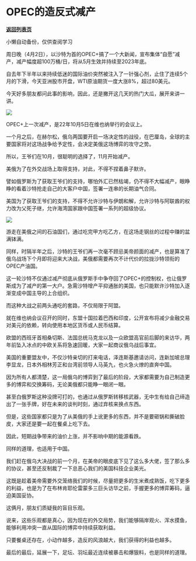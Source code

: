 # OPEC的造反式减产

[**返回列表页**](/gzh/政事堂2019)

小懒自动备份，仅供查阅学习

周日晚（4月2日），以沙特为首的OPEC+搞了一个大新闻，宣布集体“自愿”减产，减产幅度超100万桶/日，将从5月生效并持续至2023年底。

自去年下半年以来持续低迷的国际油价突然被注入了一针强心剂，止住了连续5个月的下滑，今天亚洲股市开盘，WTI原油期货一度大涨8%，超过80美元。

今天好多朋友都问此事的影响，因此，还是撇开这几天的热门大瓜，展开来讲一讲。

![](https://mmbiz.qpic.cn/mmbiz_jpg/rxhS23yu8cPv26vRmVCATudibgKkvgibKLWwRTtQP3pWFOU6kibuKiaMamsJfM9VupynypbyAjlT4u2Yj8icSjuibMqQ/640?wx_fmt=jpeg)

OPEC+上一次减产，是22年10月5日在维也纳举行的会议上。

一个月之后，在赫尔松，俄乌两国要开启一场决定性的战役，在巴厘岛，全球的主要国家将对这场战争给予定性，会决定美俄这场博弈的攻守之势。  

所以，王爷们在10月，很聪明的选择了，11月开始减产。  

美俄为了在外交战场上取得支持，对此，不得不捏着鼻子默许。

譬如俄罗斯为了获取王爷们的支持，哪怕外汇已然枯竭，仍不得不大幅减产，眼睁睁的看着沙特抢走自己的大客户中国，签署一连串的长期油气合同。

美国为了获取王爷们的支持，不得不允许沙特与伊朗和解，允许沙特与阿联酋的权力改为父死子继，允许海湾国家跟中国签署一系列的超级协议。  

![](https://mmbiz.qpic.cn/mmbiz_png/rxhS23yu8cPv26vRmVCATudibgKkvgibKL787zoCcvIW1v4QolfTuTvlWJsTGRTsUPCibu4GGLYEQkgrFK70Vs8kQ/640?wx_fmt=png)

游走在美俄之间的石油国们，通过吃完甲方吃乙方，在这场走钢丝的过程中赚的盆满钵满。  

同样，时隔半年之后，沙特的王爷们再一次毫不顾忌美帝颜面的减产，也是算准了俄乌战场下个月即将迎来大决战，美俄都需要再次不计代价的拉拢沙特领衔的OPEC产油国。

这一轮沙特不仅通过减产彻底从俄罗斯手中争夺回了OPEC+的控制权，也让俄罗斯成为了减产的第一大户。急需沙特增产平抑通胀的美国，也只能默许沙特加入逐渐变成中国主导的上合组织。

而这种大战之前两头通吃的套路，不仅局限于阿盟。

就在维也纳会议召开的同时，东盟十国拉着巴西和印度，公开宣布将减少金融交易对美元的依赖，转向使用本地区货币或人民币结算。

欧盟的西班牙首相桑切斯、法国总统马克龙以及一众欧盟高官前后脚的来访华，两年前坠入冰点的中欧关系将急速回暖，大家一起商议俄乌战后事宜。

美国的重要盟友中，不仅沙特亲切的打来电话，泽连斯基邀请访问，连新加坡总理李显龙，日本外相林芳正和台湾前领导人马英九，也火急火燎的直奔中国。

因为所有人都清楚，这一局俄乌的博弈到了最后的阶段，大家都需要为自己制造更多的博弈和交换筹码，无论美俄都只能睁一眼闭一眼。

甚至白俄罗斯这种没牌可打的，也通过从俄罗斯转移核武器，无中生有给自己缔造出了一张手牌，好在未来的谈判时刻，通过弃核来换点东西。

但是，这些国家都只是为了从美俄的手上讹更多的东西，并不是要砸锅和撕破脸皮，大家还是要一起在餐桌上吃下去。

因此，短期战争带来的油价上涨，并不影响中期的能源看跌。  

同样的道理，也适用于中国。

我们赶在俄乌大决战的前一个月，在美帝的眼皮底下见了这么多大佬，签了那么多的协议，甚至还反制裁了一下总恶心我们的美国科技企业美光。

这既是趁着美帝需要外交笼络我们的时候，尽量把更多的生米煮成熟饭，吃下更多的利益，也是为了在布林肯耶伦雷蒙多三巨头访华之前，手握更多的博弈筹码，逼迫美国妥协。

这俩月，朋友们质疑我的盲目乐观。

说来，这些乐观都是真心，因为现在的外交局势，我们能够隔岸观火、浑水摸鱼，能够利用冲突一直从国际的博弈中持续获取利益。  

只要餐桌还存在，小动作越多，造反的风浪越大，我们获得的利益也越多。

最后的最后，延展一下，足坛、羽坛最近连续被暴击和爆狠料，也是同样的道理。

